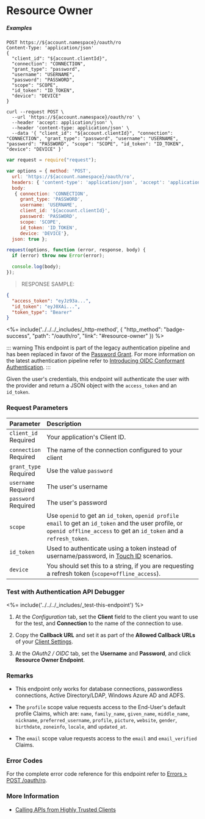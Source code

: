 # Resource Owner

<h5 class="code-snippet-title">Examples</h5>

```http
POST https://${account.namespace}/oauth/ro
Content-Type: 'application/json'
{
  "client_id": "${account.clientId}",
  "connection": "CONNECTION",
  "grant_type": "password",
  "username": "USERNAME",
  "password": "PASSWORD",
  "scope": "SCOPE",
  "id_token": "ID_TOKEN",
  "device": "DEVICE"
}
```

```shell
curl --request POST \
  --url 'https://${account.namespace}/oauth/ro' \
  --header 'accept: application/json' \
  --header 'content-type: application/json' \
  --data '{ "client_id": "${account.clientId}", "connection": "CONNECTION", "grant_type": "password", "username": "USERNAME", "password": "PASSWORD", "scope": "SCOPE", "id_token": "ID_TOKEN", "device": "DEVICE" }'
```

```javascript
var request = require("request");

var options = { method: 'POST',
  url: 'https://${account.namespace}/oauth/ro',
  headers: { 'content-type': 'application/json', 'accept': 'application/json' },
  body:
   { connection: 'CONNECTION',
     grant_type: 'PASSWORD',
     username: 'USERNAME',
     client_id: '${account.clientId}',
     password: 'PASSWORD',
     scope: 'SCOPE',
     id_token: 'ID_TOKEN',
     device: 'DEVICE'},
  json: true };

request(options, function (error, response, body) {
  if (error) throw new Error(error);

  console.log(body);
});
```

> RESPONSE SAMPLE:

```JSON
{
  "access_token": "eyJz93a...",
  "id_token": "eyJ0XAi...",
  "token_type": "Bearer"
}
```

<%= include('../../../_includes/_http-method', {
  "http_method": "badge-success",
  "path": "/oauth/ro",
  "link": "#resource-owner"
}) %>

::: warning
This endpoint is part of the legacy authentication pipeline and has been replaced in favor of the [Password Grant](#resource-owner-password). For more information on the latest authentication pipeline refer to [Introducing OIDC Conformant Authentication](/api-auth/intro).
:::

Given the user's credentials, this endpoint will authenticate the user with the provider and return a JSON object with the `access_token` and an `id_token`.

### Request Parameters

| Parameter        | Description |
|:-----------------|:------------|
| `client_id` <br/><span class="label label-danger">Required</span> | Your application's Client ID. |
| `connection` <br/><span class="label label-danger">Required</span> | The name of the connection configured to your client |
| `grant_type` <br/><span class="label label-danger">Required</span> | Use the value `password` |
| `username` <br/><span class="label label-danger">Required</span> | The user's username |
| `password` <br/><span class="label label-danger">Required</span> | The user's password |
| `scope` | Use `openid` to get an `id_token`, `openid profile email` to get an `id_token` and the user profile, or `openid offline_access` to get an `id_token` and a `refresh_token`. |
| `id_token` | Used to authenticate using a token instead of username/password, in [Touch ID](/libraries/lock-ios/touchid-authentication) scenarios. |
| `device` | You should set this to a string, if you are requesting a refresh token (`scope=offline_access`). |

### Test with Authentication API Debugger

<%= include('../../../_includes/_test-this-endpoint') %>

1. At the *Configuration* tab, set the **Client** field to the client you want to use for the test, and **Connection** to the name of the connection to use.

1. Copy the **Callback URL** and set it as part of the **Allowed Callback URLs** of your [Client Settings](${manage_url}/#/clients/${account.clientId}/settings).

1. At the *OAuth2 / OIDC* tab, set the **Username** and **Password**, and click **Resource Owner Endpoint**.

### Remarks

- This endpoint only works for database connections, passwordless connections, Active Directory/LDAP, Windows Azure AD and ADFS.

- The `profile` scope value requests access to the End-User's default profile Claims, which are: `name`, `family_name`, `given_name`, `middle_name`, `nickname`, `preferred_username`, `profile`, `picture`, `website`, `gender`, `birthdate`, `zoneinfo`, `locale`, and `updated_at`.

- The `email` scope value requests access to the `email` and `email_verified` Claims.

### Error Codes

For the complete error code reference for this endpoint refer to [Errors > POST /oauth/ro](#post-oauth-ro).

### More Information

- [Calling APIs from Highly Trusted Clients](/api-auth/grant/password)
